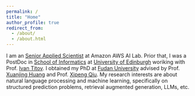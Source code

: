 ```yaml
---
permalink: /
title: "Home"
author_profile: true
redirect_from: 
  - /about/
  - /about.html
---
```


I am an [Senior Applied Scientist](https://www.amazon.science/author/xinchi-chen) at Amazon AWS AI Lab. Prior that, I was a PostDoc in [School of Informatics](https://informatics.ed.ac.uk/) at [University of Edinburgh](https://www.ed.ac.uk/) woriking with Prof. [Ivan Titov](https://ivan-titov.org/). I obtained my PhD at [Fudan University](https://www.fudan.edu.cn/en/) advised by Prof. [Xuanjing Huang](https://xuanjing-huang.github.io/) and Prof. [Xipeng Qiu](https://xpqiu.github.io/en.html). My research interests are about natural language processing and machine learning, specifically on structured prediction problems, retrieval augmented generation, LLMs, etc.
